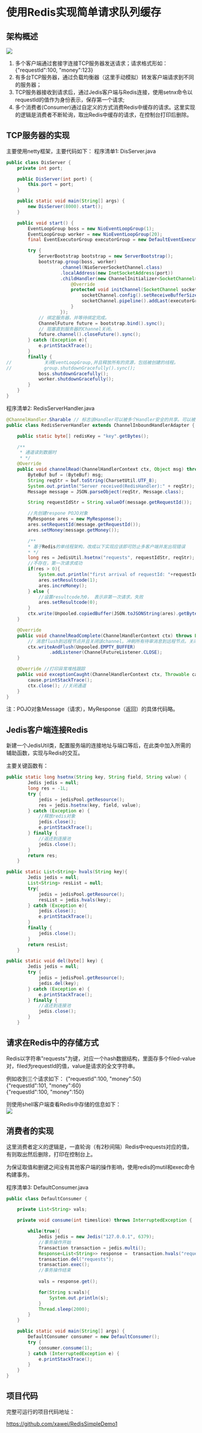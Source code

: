 # 使用Redis实现简单请求队列缓存


## 架构概述
![][1]

1. 多个客户端通过套接字连接TCP服务器发送请求；请求格式形如：{"requestId":100, "money":123}
2. 有多台TCP服务器，通过负载均衡器（这里手动模拟）转发客户端请求到不同的服务器；
3. TCP服务器接收到请求后，通过Jedis客户端与Redis连接，使用setnx命令以requestId的值作为身份表示，保存第一个请求;
4. 多个消费者(Consumer)通过自定义的方式消费Redis中缓存的请求。这里实现的逻辑是消费者不断轮询，取出Redis中缓存的请求，在控制台打印后删除。

## TCP服务器的实现
主要使用netty框架，主要代码如下：
程序清单1: DisServer.java
```java
public class DisServer {
    private int port;

    public DisServer(int port) {
        this.port = port;
    }

    public static void main(String[] args) {
        new DisServer(8000).start();
    }

    public void start() {
        EventLoopGroup boss = new NioEventLoopGroup(1);
        EventLoopGroup worker = new NioEventLoopGroup(20);
        final EventExecutorGroup executorGroup = new DefaultEventExecutorGroup(2);

        try {
            ServerBootstrap bootstrap = new ServerBootstrap();
            bootstrap.group(boss, worker)
                    .channel(NioServerSocketChannel.class)
                    .localAddress(new InetSocketAddress(port))
                    .childHandler(new ChannelInitializer<SocketChannel>() {
                        @Override
                        protected void initChannel(SocketChannel socketChannel) throws Exception {
                            socketChannel.config().setReceiveBufferSize(2048); //set  buf size here
                            socketChannel.pipeline().addLast(executorGroup, new RedisServerHandler());
                        }
                    });
            // 绑定服务器，并等待绑定完成。
            ChannelFuture future = bootstrap.bind().sync();
            // 阻塞直到服务器的Channel关闭。
            future.channel().closeFuture().sync();
        } catch (Exception e){
            e.printStackTrace();
        }
        finally {
//            关闭EventLoopGroup,并且释放所有的资源，包括被创建的线程。
//            group.shutdownGracefully().sync();
            boss.shutdownGracefully();
            worker.shutdownGracefully();
        }
    }
}
```

程序清单2: RedisServerHandler.java
```java
@ChannelHandler.Sharable // 标志该Handler可以被多个Handler安全的共享。可以被添加到多个ChannelPipeline
public class RedisServerHandler extends ChannelInboundHandlerAdapter {

    public static byte[] redisKey = "key".getBytes();

    /**
     * 通道读到数据时
     * */
    @Override
    public void channelRead(ChannelHandlerContext ctx, Object msg) throws Exception {
        ByteBuf buf = (ByteBuf) msg;
        String reqStr = buf.toString(CharsetUtil.UTF_8);
        System.out.println("Server received(RedisHandler):" + reqStr);
        Message message = JSON.parseObject(reqStr, Message.class);

        String requestIdStr = String.valueOf(message.getRequestId());

        //先创建respone POJO对象
        MyResponse ares = new MyResponse();
        ares.setRequestId(message.getRequestId());
        ares.setMoney(message.getMoney());

        /**
        * 基于Redis的单线程架构，改成以下实现应该即可防止多客户端并发出现错误
        * */
        long res = JedisUtil.hsetnx("requests", requestIdStr, reqStr);
        //不存在，第一次请求成功
        if(res > 0){
            System.out.println("first arrival of requestId: "+requestIdStr);
            ares.setResultcode(1);
            ares.increMoney();
        } else {
            //设置resultcode为0， 表示非第一次请求，失败
            ares.setResultcode(0);
        }
        ctx.write(Unpooled.copiedBuffer(JSON.toJSONString(ares).getBytes()));
    }

    @Override
    public void channelReadComplete(ChannelHandlerContext ctx) throws Exception {
        // 消息flush到远程节点并且关闭该channel。冲刷所有待审消息到远程节点。关闭通道后，操作完成
        ctx.writeAndFlush(Unpooled.EMPTY_BUFFER)
                .addListener(ChannelFutureListener.CLOSE);
    }

    @Override //打印异常堆栈跟踪
    public void exceptionCaught(ChannelHandlerContext ctx, Throwable cause) throws Exception {
        cause.printStackTrace();
        ctx.close(); //关闭通道
    }
}
```
注：POJO对象Message（请求），MyResponse（返回）的具体代码略。

## Jedis客户端连接Redis
新建一个JedisUtil类，配置服务端的连接地址与端口等后，在此类中加入所需的辅助函数，实现与Redis的交互。

主要关键函数有：
```java
public static long hsetnx(String key, String field, String value) {
        Jedis jedis = null;
        long res = -1L;
        try {
            jedis = jedisPool.getResource();
            res = jedis.hsetnx(key, field, value);
        } catch (Exception e) {
            //释放redis对象
            jedis.close();
            e.printStackTrace();
        } finally {
            //返还到连接池
            jedis.close();
        }
        return res;
    }
```

```java
public static List<String> hvals(String key){
        Jedis jedis = null;
        List<String> resList = null;
        try{
            jedis = jedisPool.getResource();
            resList = jedis.hvals(key);
        } catch (Exception e){
            jedis.close();
            e.printStackTrace();
        }
        finally {
            jedis.close();
        }
        return resList;
    }
```

```java
public static void del(byte[] key) {
        Jedis jedis = null;
        try {
            jedis = jedisPool.getResource();
            jedis.del(key);
        } catch (Exception e) {
            e.printStackTrace();
        } finally {
            //返还到连接池
            jedis.close();
        }
    }
```

## 请求在Redis中的存储方式
Redis以字符串"requests"为键，对应一个hash数据结构，里面存多个filed-value对，filed为requestId的值，value是请求的全文字符串。

例如收到三个请求如下：
{"requestId":100, "money":50}  
{"requestId":101, "money":60}  
{"requestId":100, "money":150}  

则使用shell客户端查看Redis中存储的信息如下：  
![][2]

## 消费者的实现
这里消费者定义的逻辑是，一直轮询（有2秒间隔）Redis中requests对应的值，有则取出然后删除，打印在控制台上。

为保证取值和删键之间没有其他客户端的操作影响，使用redis的mutil和exec命令构建事务。

程序清单3: DefaultConsumer.java
```java
public class DefaultConsumer {

    private List<String> vals;

    private void consume(int timeslice) throws InterruptedException {

        while(true){
            Jedis jedis = new Jedis("127.0.0.1", 6379);
            //事务操作开始
            Transaction transaction = jedis.multi();
            Response<List<String>> response =  transaction.hvals("requests");
            transaction.del("requests");
            transaction.exec();
            //事务操作结束
            
            vals = response.get();

            for(String s:vals){
                System.out.println(s);
            }
            Thread.sleep(2000);
        }
    }

    public static void main(String[] args) {
        DefaultConsumer consumer = new DefaultConsumer();
        try {
            consumer.consume(1);
        } catch (InterruptedException e) {
            e.printStackTrace();
        }
    }
}
```

## 项目代码

完整可运行的项目代码地址：

https://github.com/xawei/RedisSimpleDemo1




  [1]: http://static.zybuluo.com/csxawei/7cm783n4wzm1tcbhntvm2sz8/3.png
  [2]: http://static.zybuluo.com/csxawei/n3q0i8szezdnyh6cf0i29rpg/4.png
